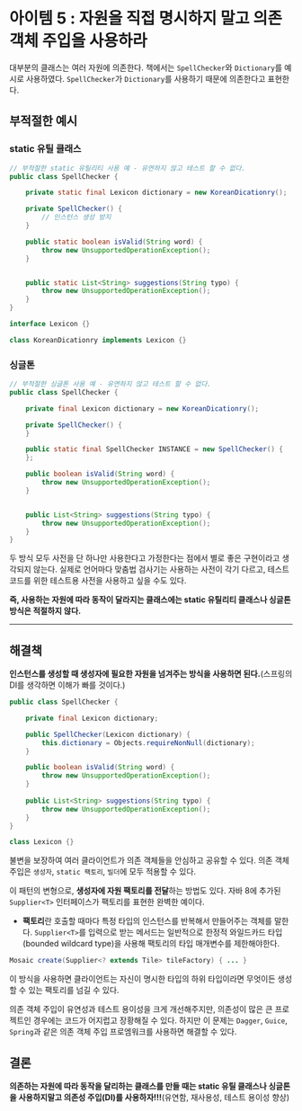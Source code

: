 # 아이템 5 : 자원을 직접 명시하지 말고 의존 객체 주입을 사용하라
대부분의 클래스는 여러 자원에 의존한다. 책에서는 `SpellChecker`와 `Dictionary`를 예시로 사용하였다. `SpellChecker`가 `Dictionary`를 사용하기 때문에 의존한다고 표현한다.

## 부적절한 예시
### static 유틸 클래스
```java
// 부적절한 static 유틸리티 사용 예 - 유연하지 않고 테스트 할 수 없다.
public class SpellChecker {

    private static final Lexicon dictionary = new KoreanDicationry();

    private SpellChecker() {
        // 인스턴스 생성 방지
    }

    public static boolean isValid(String word) {
        throw new UnsupportedOperationException();
    }


    public static List<String> suggestions(String typo) {
        throw new UnsupportedOperationException();
    }
}

interface Lexicon {}

class KoreanDicationry implements Lexicon {}
```

### 싱글톤
```java
// 부적절한 싱글톤 사용 예 - 유연하지 않고 테스트 할 수 없다.
public class SpellChecker {

    private final Lexicon dictionary = new KoreanDicationry();

    private SpellChecker() {
    }

    public static final SpellChecker INSTANCE = new SpellChecker() {
    };

    public boolean isValid(String word) {
        throw new UnsupportedOperationException();
    }


    public List<String> suggestions(String typo) {
        throw new UnsupportedOperationException();
    }
}
```

두 방식 모두 사전을 단 하나만 사용한다고 가정한다는 점에서 별로 좋은 구현이라고 생각되지 않는다. 실제로 언어마다 맞춤법 검사기는 사용하는 사전이 각기 다르고, 테스트 코드를 위한 테스트용
사전을 사용하고 싶을 수도 있다.

**즉, 사용하는 자원에 따라 동작이 달라지는 클래스에는 static 유틸리티 클래스나 싱글톤 방식은 적절하지 않다.**

--------------------------------
## 해결책
**인스턴스를 생성할 때 생성자에 필요한 자원을 넘겨주는 방식을 사용하면 된다.**(스프링의 DI를 생각하면 이해가 빠를 것이다.)

```java
public class SpellChecker {

    private final Lexicon dictionary;

    public SpellChecker(Lexicon dictionary) {
        this.dictionary = Objects.requireNonNull(dictionary);
    }

    public boolean isValid(String word) {
        throw new UnsupportedOperationException();
    }
    
    public List<String> suggestions(String typo) {
        throw new UnsupportedOperationException();
    }
}

class Lexicon {}
```
불변을 보장하여 여러 클라이언트가 의존 객체들을 안심하고 공유할 수 있다. 의존 객체 주입은 `생성자`, `static 팩토리`, `빌더`에 모두 적용할 수 있다.

이 패턴의 변형으로, **생성자에 자원 팩토리를 전달**하는 방법도 있다. 자바 8에 추가된 `Supplier<T>` 인터페이스가 팩토리를 표현한 완벽한 예이다.
* **팩토리**란 호출할 때마다 특정 타입의 인스턴스를 반복해서 만들어주는 객체를 말한다.
`Supplier<T>`를 입력으로 받는 메서드는 일반적으로 한정적 와일드카드 타입(bounded wildcard type)을 사용해 팩토리의 타입 매개변수를 제한해야한다.
```java
Mosaic create(Supplier<? extends Tile> tileFactory) { ... }
```
이 방식을 사용하면 클라이언트는 자신이 명시한 타입의 하위 타입이라면 무엇이든 생성할 수 있는 팩토리를 넘길 수 있다.

의존 객체 주입이 유연성과 테스트 용이성을 크게 개선해주지만, 의존성이 많은 큰 프로젝트인 경우에는 코드가 어지럽고 장황해질 수 있다. 하지만 이 문제는 `Dagger`, `Guice`, `Spring`과 같은
의존 객체 주입 프로엠워크를 사용하면 해결할 수 있다.

## 결론
**의존하는 자원에 따라 동작을 달리하는 클래스를 만들 때는 static 유틸 클래스나 싱글톤을 사용하지말고 의존성 주입(DI)를 사용하자!!!**(유연함, 재사용성, 테스트 용이성 향상)






